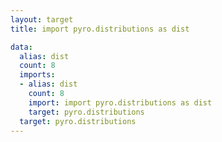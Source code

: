 ```yaml
---
layout: target
title: import pyro.distributions as dist

data:
  alias: dist
  count: 8
  imports:
  - alias: dist
    count: 8
    import: import pyro.distributions as dist
    target: pyro.distributions
  target: pyro.distributions
---
```

